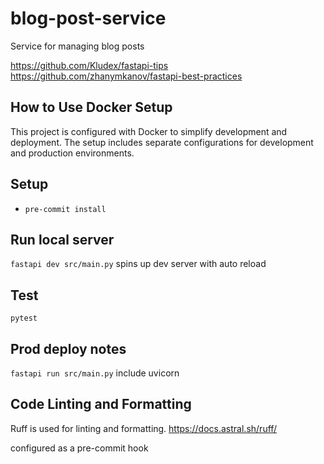 # blog-post-service
Service for managing blog posts


https://github.com/Kludex/fastapi-tips
https://github.com/zhanymkanov/fastapi-best-practices
## How to Use Docker Setup

This project is configured with Docker to simplify development and deployment. The setup includes separate configurations for development and production environments.

## Setup
- `pre-commit install`



## Run local server
`fastapi dev src/main.py`
spins up dev server with auto reload

## Test
`pytest`

## Prod deploy notes
`fastapi run src/main.py` include uvicorn


## Code Linting and Formatting
Ruff is used for linting and formatting.
https://docs.astral.sh/ruff/

configured as a pre-commit hook